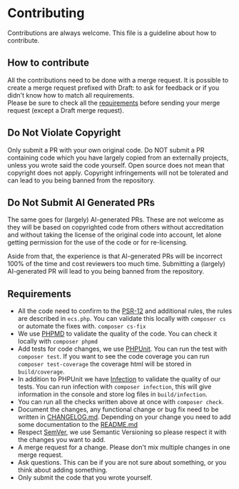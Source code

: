 # Contributing

Contributions are always welcome. This file is a guideline about how to contribute.

## How to contribute

All the contributions need to be done with a merge request. It is possible to create a merge request prefixed with Draft: to ask for feedback or if you didn't know how to match all requirements.  
Please be sure to check all the [requirements](#requirements) before sending your merge request (except a Draft merge request).


## Do Not Violate Copyright

Only submit a PR with your own original code. Do NOT submit a PR containing code which you have largely copied from
an externally projects, unless you wrote said the code yourself.
Open source does not mean that copyright does not apply.
Copyright infringements will not be tolerated and can lead to you being banned from the repository.


## Do Not Submit AI Generated PRs

The same goes for (largely) AI-generated PRs. These are not welcome as they will be based on copyrighted code from others
without accreditation and without taking the license of the original code into account, let alone getting permission
for the use of the code or for re-licensing.

Aside from that, the experience is that AI-generated PRs will be incorrect 100% of the time and cost reviewers too much time.
Submitting a (largely) AI-generated PR will lead to you being banned from the repository.


## Requirements

* All the code need to confirm to the [PSR-12](https://www.php-fig.org/psr/psr-12/) and additional rules, the rules are described in `ecs.php`. You can validate this locally with `composer cs` or automate the fixes with. `composer cs-fix`
* We use [PHPMD](https://phpmd.org) to validate the quality of the code. You can check it locally with `composer phpmd`
* Add tests for code changes, we use [PHPUnit](https://phpunit.de/). You can run the test with `composer test`. If you want to see the code coverage you can run `composer test-coverage` the coverage html will be stored in `build/coverage`.
* In addition to PHPUnit we have [Infection](https://infection.github.io/) to validate the quality of our tests. You can run infection with `composer infection`, this will give information in the console and store log files in `build/infection`.
* You can run all the checks written above at once with `composer check`.
* Document the changes, any functional change or bug fix need to be written in [CHANGELOG.md](CHANGELOG.md). Depending on your change you need to add some documentation to the [README.md](README.md)
* Respect [SemVer](http://semver.org/), we use Semantic Versioning so please respect it with the changes you want to add.
* A merge request for a change. Please don't mix multiple changes in one merge request.
* Ask questions. This can be if you are not sure about something, or you think about adding something. 
* Only submit the code that you wrote yourself.
